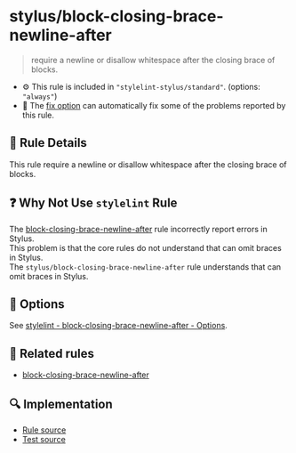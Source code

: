 # stylus/block-closing-brace-newline-after

> require a newline or disallow whitespace after the closing brace of blocks.

- :gear: This rule is included in `"stylelint-stylus/standard"`. (options: `"always"`)
- :wrench: The [fix option](https://stylelint.io/user-guide/usage/options#fix) can automatically fix some of the problems reported by this rule.

## :book: Rule Details

This rule require a newline or disallow whitespace after the closing brace of blocks.

## :question: Why Not Use `stylelint` Rule

The [block-closing-brace-newline-after] rule incorrectly report errors in Stylus.  
This problem is that the core rules do not understand that can omit braces in Stylus.  
The `stylus/block-closing-brace-newline-after` rule understands that can omit braces in Stylus.

## :wrench: Options

See [stylelint - block-closing-brace-newline-after - Options](https://stylelint.io/user-guide/rules/block-closing-brace-newline-after#options).

## :couple: Related rules

- [block-closing-brace-newline-after]

[block-closing-brace-newline-after]: https://stylelint.io/user-guide/rules/block-closing-brace-newline-after

## :mag: Implementation

- [Rule source](https://github.com/stylus/stylelint-stylus/blob/main/lib/rules/block-closing-brace-newline-after.js)
- [Test source](https://github.com/stylus/stylelint-stylus/blob/main/tests/lib/rules/block-closing-brace-newline-after.js)
